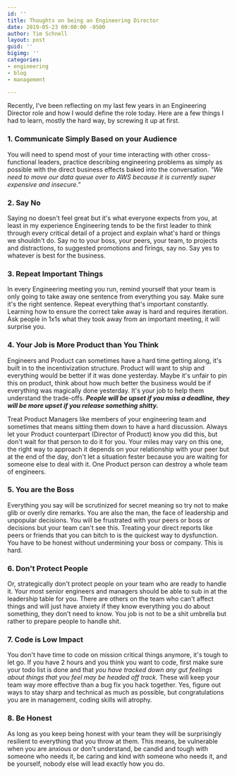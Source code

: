 ```yaml
---
id: ''
title: Thoughts on being an Engineering Director
date: 2019-05-23 00:00:00 -0500
author: Tim Schnell
layout: post
guid: ''
bigimg: ''
categories:
- engineering
- blog
- management

---
```

Recently, I've been reflecting on my last few years in an Engineering Director role and how I would define the role today. Here are a few things I had to learn, mostly the hard way, by screwing it up at first.

### 1. Communicate Simply Based on your Audience

You will need to spend most of your time interacting with other cross-functional leaders, practice describing engineering problems as simply as possible with the direct business effects baked into the conversation. _"We need to move our data queue over to AWS because it is currently super expensive and insecure."_

### 2. Say No

Saying no doesn't feel great but it's what everyone expects from you, at least in my experience Engineering tends to be the first leader to think through every critical detail of a project and explain what's hard or things we shouldn't do. Say no to your boss, your peers, your team, to projects and distractions, to suggested promotions and firings, say no. Say yes to whatever is best for the business.

### 3. Repeat Important Things

In every Engineering meeting you run, remind yourself that your team is only going to take away one sentence from everything you say. Make sure it's the right sentence. Repeat everything that's important constantly. Learning how to ensure the correct take away is hard and requires iteration. Ask people in 1x1s what they took away from an important meeting, it will surprise you.

### 4. Your Job is More Product than You Think

Engineers and Product can sometimes have a hard time getting along, it's built in to the incentivization structure. Product will want to ship and everything would be better if it was done yesterday. Maybe it's unfair to pin this on product, think about how much better the business would be if everything was magically done yesterday. It's your job to help them understand the trade-offs. **_People will be upset if you miss a deadline, they will be more upset if you release something shitty._**

Treat Product Managers like members of your engineering team and sometimes that means sitting them down to have a hard discussion. Always let your Product counterpart (Director of Product) know you did this, but don't wait for that person to do it for you. Your miles may vary on this one, the right way to approach it depends on your relationship with your peer but at the end of the day, don't let a situation fester because you are waiting for someone else to deal with it. One Product person can destroy a whole team of engineers.

### 5. You are the Boss

Everything you say will be scrutinized for secret meaning so try not to make glib or overly dire remarks. You are also the man, the face of leadership and unpopular decisions. You will be frustrated with your peers or boss or decisions but your team can't see this. Treating your direct reports like peers or friends that you can bitch to is the quickest way to dysfunction. You have to be honest without undermining your boss or company. This is hard.

### 6. Don't Protect People

Or, strategically don't protect people on your team who are ready to handle it. Your most senior engineers and managers should be able to sub in at the leadership table for you. There are others on the team who can't affect things and will just have anxiety if they know everything you do about something, they don't need to know. You job is not to be a shit umbrella but rather to prepare people to handle shit.

### 7. Code is Low Impact

You don't have time to code on mission critical things anymore, it's tough to let go. If you have 2 hours and you think you want to code, first make sure your todo list is done and that _you have tracked down any gut feelings about things that you feel may be headed off track_. These will keep your team way more effective than a bug fix you hack together. Yes, figure out ways to stay sharp and technical as much as possible, but congratulations you are in management, coding skills will atrophy.

### 8. Be Honest

As long as you keep being honest with your team they will be surprisingly resilient to everything that you throw at them. This means, be vulnerable when you are anxious or don't understand, be candid and tough with someone who needs it, be caring and kind with someone who needs it, and be yourself, nobody else will lead exactly how you do.